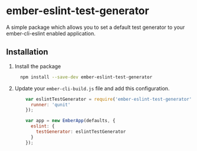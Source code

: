 # ember-eslint-test-generator
A simple package which allows you to set a default test generator to your ember-cli-eslint enabled application.

## Installation

1. Install the package

    ```bash
      npm install --save-dev ember-eslint-test-generator
    ```

2. Update your `ember-cli-build.js` file and add this configuration.

    ```js
        var eslintTestGenerator = require('ember-eslint-test-generator')({
          runner: 'qunit'
        });

        var app = new EmberApp(defaults, {
          eslint: {
            testGenerator: eslintTestGenerator
          }
        });
    ```
